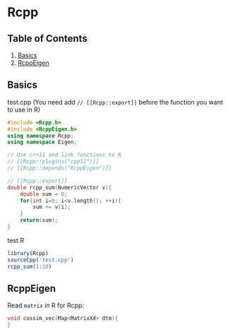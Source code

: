 # Rcpp

## Table of Contents
1. [Basics](#basics)
2. [RcppEigen](#rcppeigen)

## Basics
test.cpp (You need add `// [[Rcpp::export]]` before the function you want to use in R)
```cpp
#include <Rcpp.h>
#include <RcppEigen.h>
using namespace Rcpp;
using namespace Eigen;

// Use c++11 and link functions to R
// [[Rcpp::plugins("cpp11")]]
// [[Rcpp::depends("RcppEigen")]]

// [[Rcpp::export]]
double rcpp_sum(NumericVector v){
    double sum = 0;
    for(int i=0; i<v.length(); ++i){
        sum += v[i];
    }
    return(sum);
}
```
test.R
```r
library(Rcpp)
sourceCpp('test.cpp')
rcpp_sum(1:10)
```

## RcppEigen
Read `matrix` in R for Rcpp:
```cpp
void cossim_vec(Map<MatrixXd> dtm){
}
```
